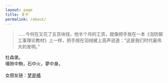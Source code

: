 ```yaml
---
layout: page
title: 关于
permalink: /about/
---
```



>……今何在又花了五百块钱，他半个月的工资，就像把手放在一本《泡防御工事理论教材》上一样，把手按在羽绒被上高声说道：“这是我们时代最伟大的发明。”  


杜森堡。<br>
嘆隙中駒，石中火，夢中身。<br><br>
女朋友链：[梦是橘](https://quintuschen830.github.io/snowsofyesteryear/)
